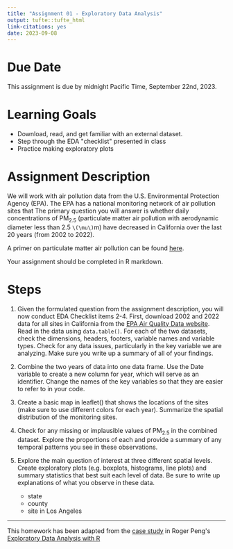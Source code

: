 ```yaml
---
title: "Assignment 01 - Exploratory Data Analysis"
output: tufte::tufte_html
link-citations: yes
date: 2023-09-08
---
```


# Due Date

This assignment is due by midnight Pacific Time, September 22nd, 2023.

# Learning Goals
- Download, read, and get familiar with an external dataset. 
- Step through the EDA "checklist" presented in class
- Practice making exploratory plots


# Assignment Description

We will work with air pollution data from the U.S. Environmental Protection Agency (EPA). The EPA has a national monitoring network of air pollution sites that The primary question you will answer is whether daily concentrations of PM$_{2.5}$ (particulate matter air pollution with aerodynamic diameter less than 2.5 `\(\mu\)`m) have decreased in California over the last 20 years (from 2002 to 2022).

A primer on particulate matter air pollution can be found [here](https://www.epa.gov/pm-pollution/particulate-matter-pm-basics).

Your assignment should be completed in R markdown.

# Steps

1. Given the formulated question from the assignment description, you will now conduct EDA Checklist items 2-4. First, download 2002 and 2022 data for all sites in California from the [EPA Air Quality Data website](https://www.epa.gov/outdoor-air-quality-data/download-daily-data). Read in the data using `data.table()`. For each of the two datasets, check the dimensions, headers, footers, variable names and variable types. Check for any data issues, particularly in the key variable we are analyzing. Make sure you write up a summary of all of your findings.

2. Combine the two years of data into one data frame. Use the Date variable to create a new column for year, which will serve as an identifier. Change the names of the key variables so that they are easier to refer to in your code.

3. Create a basic map in leaflet() that shows the locations of the sites (make sure to use different colors for each year). Summarize the spatial distribution of the monitoring sites.

4. Check for any missing or implausible values of PM$_{2.5}$ in the combined dataset. Explore the proportions of each and provide a summary of any temporal patterns you see in these observations.

5. Explore the main question of interest at three different spatial levels. Create exploratory plots (e.g. boxplots, histograms, line plots) and summary statistics that best suit each level of data. Be sure to write up explanations of what you observe in these data.

    - state
    - county
    - site in Los Angeles
    
    

---

This homework has been adapted from the [case study](https://bookdown.org/rdpeng/exdata/data-analysis-case-study-changes-in-fine-particle-air-pollution-in-the-u-s-.html) in Roger Peng's [Exploratory Data Analysis with R](https://bookdown.org/rdpeng/exdata/)

